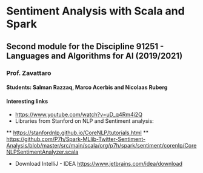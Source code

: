 # Sentiment Analysis with Scala and Spark
## Second module for the Discipline 91251 - Languages and Algorithms for AI (2019/2021)
### Prof. Zavattaro
#### Students: Salman Razzaq, Marco Acerbis and Nicolaas Ruberg

#### Interesting links
* https://www.youtube.com/watch?v=uD_q4Rm4i2Q
* Libraries from Stanford on NLP and Sentiment analysis:

** https://stanfordnlp.github.io/CoreNLP/tutorials.html
** https://github.com/P7h/Spark-MLlib-Twitter-Sentiment-Analysis/blob/master/src/main/scala/org/p7h/spark/sentiment/corenlp/CoreNLPSentimentAnalyzer.scala

* Download IntelliJ - IDEA https://www.jetbrains.com/idea/download
